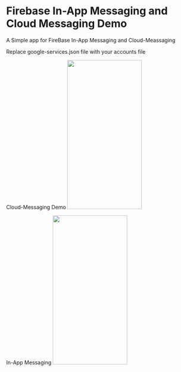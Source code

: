 # Firebase In-App Messaging and Cloud Messaging Demo

A Simple app for FireBase In-App Messaging and Cloud-Meassaging

Replace google-services.json file with your accounts file

Cloud-Messaging Demo
<img src="https://github.com/gnanasreekar/Firebase_In-App_Messaging_and_Cloud_Messaging_Demo/blob/master/Demo_pics/Screenshot_1586370556.png" width="200" height="400" />

In-App Messaging
<img src="https://github.com/gnanasreekar/Firebase_In-App_Messaging_and_Cloud_Messaging_Demo/blob/master/Demo_pics/Screenshot_1586370785.png" width="200" height="400" />

